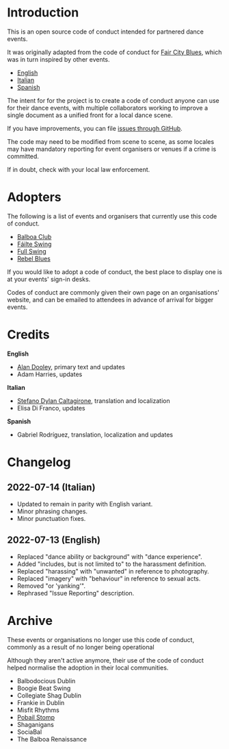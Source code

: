 # Introduction
This is an open source code of conduct intended for partnered dance events.  

It was originally adapted from the code of conduct for [Fair City Blues](http://faircityblues.com/code.html), which was in turn inspired by other events. 

* [English](/pdf/2023-coc-english.pdf)
* [Italian](/pdf/2023-coc-italian.pdf)
* [Spanish](/pdf/2023-coc-spanish.pdf)

The intent for for the project is to create a code of conduct anyone can use for their dance events, with multiple collaborators working to improve a single document as a unified front for a local dance scene.

If you have improvements, you can file [issues through GitHub](https://github.com/PobailStomp/dance-code-of-conduct/issues).

The code may need to be modified from scene to scene, as some locales may have mandatory reporting for event organisers or venues if a crime is committed.

If in doubt, check with your local law enforcement.

# Adopters
The following is a list of events and organisers that currently use this code of conduct. 

* [Balboa Club](https://balboaclub.ie/)
* [Fáilte Swing](https://www.facebook.com/failteswing)
* [Full Swing](https://www.fullswing.ie/)
* [Rebel Blues](https://www.facebook.com/rebelblues.ie)

If you would like to adopt a code of conduct, the best place to display one is at your events' sign-in desks.

Codes of conduct are commonly given their own page on an organisations' website, and can be emailed to attendees in advance of arrival for bigger events.

# Credits
**English**
* [Alan Dooley](https://www.adubhlaoich.ie/), primary text and updates
* Adam Harries, updates

**Italian**
* [Stefano Dylan Caltagirone](mailto:stefanodylan@libero.it), translation and localization
* Elisa Di Franco, updates

**Spanish**
* Gabriel Rodríguez, translation, localization and updates

# Changelog
## 2022-07-14 (Italian)
* Updated to remain in parity with English variant.
* Minor phrasing changes.
* Minor punctuation fixes.

## 2022-07-13 (English)
* Replaced "dance ability or background" with "dance experience".
* Added "includes, but is not limited to" to the harassment definition.
* Replaced "harassing" with "unwanted" in reference to photography.
* Replaced "imagery" with "behaviour" in reference to sexual acts.
* Removed "or 'yanking'".
* Rephrased "Issue Reporting" description.

# Archive

These events or organisations no longer use this code of conduct, commonly as a result of no longer being operational

Although they aren't active anymore, their use of the code of conduct helped normalise the adoption in their local communities.

* Balbodocious Dublin
* Boogie Beat Swing
* Collegiate Shag Dublin
* Frankie in Dublin
* Misfit Rhythms
* [Pobail Stomp](https://www.facebook.com/pobailstomp/)
* Shaganigans
* SociaBal
* The Balboa Renaissance